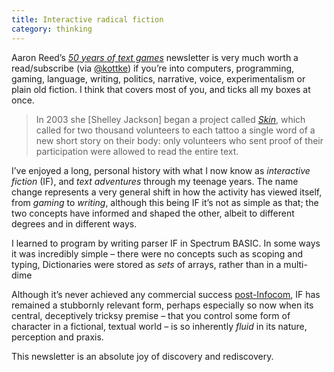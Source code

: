 ```yaml
---
title: Interactive radical fiction
category: thinking
---
```


Aaron Reed’s [<cite>50 years of text games</cite>](https://if50.substack.com/) newsletter is very much worth a read/subscribe (via [@kottke](https://kottke.org/21/07/from-text-adventures-to-modern-interactive-fiction)) if you’re into computers, programming, gaming, language, writing, politics, narrative, voice, experimentalism or plain old fiction. I think that covers most of you, and ticks all my boxes at once.

> In 2003 she [Shelley Jackson] began a project called *[Skin](https://ineradicablestain.com/skindex.html)*, which called for two thousand volunteers to each tattoo a single word of a new short story on their body: only volunteers who sent proof of  their participation were allowed to read the entire text.

I’ve enjoyed a long, personal history with what I now know as <i>interactive fiction</i> (IF), and _text adventures_ through my teenage years. The name change represents a very general shift in how the activity has viewed itself, from _gaming_ to _writing_, although this being IF it’s not as simple as that; the two concepts have informed and shaped the other, albeit to different degrees and in different ways.

I learned to program by writing parser IF in Spectrum BASIC. In some ways it was incredibly simple – there were no concepts such as scoping and typing, Dictionaries were stored as _sets_ of arrays, rather than in a multi-dime



Although it’s never achieved any commercial success [post-Infocom](https://en.wikipedia.org/wiki/Infocom), IF has remained a stubbornly relevant form, perhaps especially so now when its central, deceptively tricksy premise – that you control some form of character in a fictional, textual world – is so inherently _fluid_ in its nature, perception and praxis.

This newsletter is an absolute joy of discovery and rediscovery.








